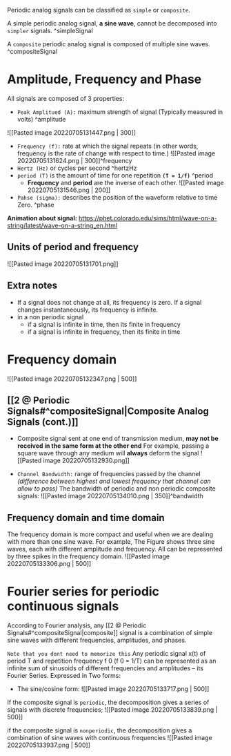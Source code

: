 Periodic analog signals can be classified as `simple` or `composite`.

A simple periodic analog signal, **a sine wave**, cannot be decomposed into `simpler` signals. ^simpleSignal

A `composite` periodic analog signal is composed of multiple sine waves. ^compositeSignal

# Amplitude, Frequency and Phase
All signals are composed of 3 properties:
- `Peak Amplitued (A):` maximum strength of signal (Typically measured in volts) ^amplitude

![[Pasted image 20220705131447.png | 300]]
- `Frequency (f):` rate at which the signal repeats (in other words, frequency is the rate of change with respect to
time.) 
	![[Pasted image 20220705131624.png | 300]]^frequency
- `Hertz (Hz)` or cycles per second ^hertzHz
- `period (T)` is the amount of time for one repetition **`(T = 1/f)`** ^period
	-  **Frequency** and **period** are the inverse of each other.
	![[Pasted image 20220705131546.png | 200]]
- `Pahse (sigma):` describes the position of the waveform relative to time Zero. ^phase

**Animation about signal:** https://phet.colorado.edu/sims/html/wave-on-a-string/latest/wave-on-a-string_en.html

## Units of period and frequency
![[Pasted image 20220705131701.png]]

## Extra notes
- If a signal does not change at all, its frequency is zero. If a signal changes instantaneously, its frequency is infinite.
- in a non periodic signal
	- if a signal is infinite in time, then its finite in frequency
	- if a signal is infinite in frequency, then its finite in time
# Frequency domain
![[Pasted image 20220705132347.png | 500]]

## [[2 @ Periodic Signals#^compositeSignal|Composite Analog Signals (cont.)]]
- Composite signal sent at one end of transmission medium, **may not be received in the same form at the other end**
	For example, passing a square wave through any medium will **always** deform the signal
	![[Pasted image 20220705132930.png]]

- `Channel Bandwidth:` range of frequencies passed by the channel *(difference between highest and lowest frequency that channel can allow to pass)* 
	The bandwidth of periodic and non periodic composite signals:
	![[Pasted image 20220705134010.png | 350]]^bandwidth
## Frequency domain and time domain
The frequency domain is more compact and useful when we are dealing with more than one sine wave. For example, The Figure shows three sine waves, each with different amplitude and frequency. All can be represented by three spikes in the frequency domain.
![[Pasted image 20220705133306.png | 500]]

# Fourier series for periodic continuous signals
According to Fourier analysis, any [[2 @ Periodic Signals#^compositeSignal|composite]] signal is a combination of simple sine waves with different frequencies, amplitudes, and phases.

`Note that you dont need to memorize this`
Any periodic signal x(t) of period T and repetition frequency f 0 (f 0 = 1/T) can be represented as an infinite sum of sinusoids of different frequencies and amplitudes – its Fourier Series. Expressed in Two forms:
- The sine/cosine form:
![[Pasted image 20220705133717.png | 500]]

If the composite signal is `periodic`, the decomposition gives a series of signals with discrete frequencies;
![[Pasted image 20220705133839.png | 500]]

if the composite signal is `nonperiodic`, the decomposition gives a combination of sine waves with continuous frequencies
![[Pasted image 20220705133937.png | 500]]

